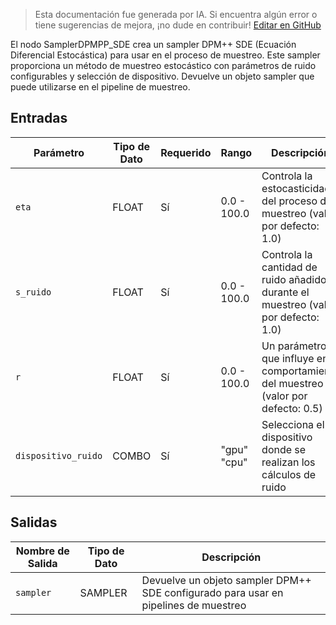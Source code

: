 > Esta documentación fue generada por IA. Si encuentra algún error o tiene sugerencias de mejora, ¡no dude en contribuir! [Editar en GitHub](https://github.com/Comfy-Org/embedded-docs/blob/main/comfyui_embedded_docs/docs/SamplerDPMPP_SDE/es.md)

El nodo SamplerDPMPP_SDE crea un sampler DPM++ SDE (Ecuación Diferencial Estocástica) para usar en el proceso de muestreo. Este sampler proporciona un método de muestreo estocástico con parámetros de ruido configurables y selección de dispositivo. Devuelve un objeto sampler que puede utilizarse en el pipeline de muestreo.

## Entradas

| Parámetro | Tipo de Dato | Requerido | Rango | Descripción |
|-----------|-----------|----------|-------|-------------|
| `eta` | FLOAT | Sí | 0.0 - 100.0 | Controla la estocasticidad del proceso de muestreo (valor por defecto: 1.0) |
| `s_ruido` | FLOAT | Sí | 0.0 - 100.0 | Controla la cantidad de ruido añadido durante el muestreo (valor por defecto: 1.0) |
| `r` | FLOAT | Sí | 0.0 - 100.0 | Un parámetro que influye en el comportamiento del muestreo (valor por defecto: 0.5) |
| `dispositivo_ruido` | COMBO | Sí | "gpu"<br>"cpu" | Selecciona el dispositivo donde se realizan los cálculos de ruido |

## Salidas

| Nombre de Salida | Tipo de Dato | Descripción |
|-------------|-----------|-------------|
| `sampler` | SAMPLER | Devuelve un objeto sampler DPM++ SDE configurado para usar en pipelines de muestreo |
